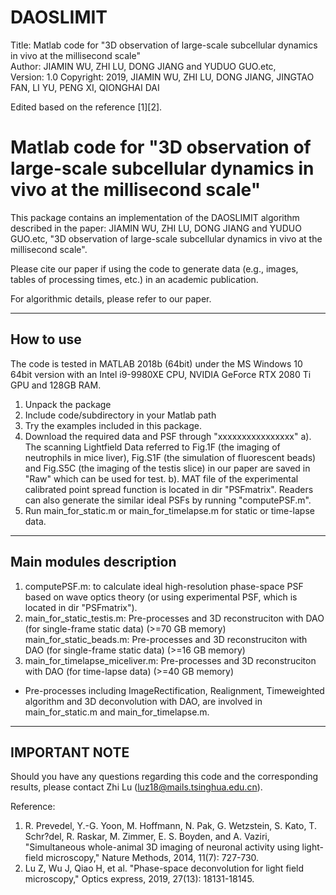 # DAOSLIMIT
Title:      Matlab code for "3D observation of large-scale subcellular dynamics in vivo at the millisecond scale"  
Author:     JIAMIN WU, ZHI LU, DONG JIANG and YUDUO GUO.etc,  
Version:    1.0 
Copyright:  2019, JIAMIN WU, ZHI LU, DONG JIANG, JINGTAO FAN, LI YU, PENG XI, QIONGHAI DAI

Edited based on the reference [1][2].


Matlab code for "3D observation of large-scale subcellular dynamics in vivo at the millisecond scale"
==========================================================

This package contains an implementation of the DAOSLIMIT algorithm described in the paper: 
JIAMIN WU, ZHI LU, DONG JIANG and YUDUO GUO.etc,  "3D observation of large-scale subcellular dynamics in vivo at the millisecond scale".

Please cite our paper if using the code to generate data (e.g., images, tables of processing times, etc.) 
in an academic publication.

For algorithmic details, please refer to our paper.

----------------
How to use
----------------
The code is tested in MATLAB 2018b (64bit) under the MS Windows 10 64bit version with an Intel i9-9980XE CPU, NVIDIA GeForce RTX 2080 Ti GPU and 128GB RAM.

1. Unpack the package
2. Include code/subdirectory in your Matlab path
3. Try the examples included in this package.
4. Download the required data and PSF through "xxxxxxxxxxxxxxxx"
   a). The scanning Lightfield Data referred to Fig.1F (the imaging of neutrophils in mice liver), Fig.S1F (the simulation of fluorescent beads) and Fig.S5C (the imaging of the testis slice) in our paper are saved in "Raw" which can be used for test. 
   b). MAT file of the experimental calibrated point spread function  is located in dir "PSFmatrix". Readers can also generate the similar ideal PSFs by running "computePSF.m".
5. Run main_for_static.m or main_for_timelapse.m for static or time-lapse data.

----------------
Main modules description
----------------
1. computePSF.m: to calculate ideal high-resolution phase-space PSF based on wave optics theory (or using experimental PSF, which is located in dir "PSFmatrix").
2. main_for_static_testis.m: Pre-processes and 3D reconstruciton with DAO (for single-frame static data) (>=70 GB memory)
    main_for_static_beads.m: Pre-processes and 3D reconstruciton with DAO (for single-frame static data) (>=16 GB memory)
3. main_for_timelapse_miceliver.m: Pre-processes and 3D reconstruciton with DAO (for time-lapse data) (>=40 GB memory)
* Pre-processes including ImageRectification, Realignment, Timeweighted algorithm and 3D deconvolution with DAO, are involved in main_for_static.m and main_for_timelapse.m.

----------------
IMPORTANT NOTE 
----------------
Should you have any questions regarding this code and the corresponding results, please contact Zhi Lu (luz18@mails.tsinghua.edu.cn).

Reference:
1.  R. Prevedel, Y.-G. Yoon, M. Hoffmann, N. Pak, G. Wetzstein, S. Kato, T. Schr?del, R. Raskar, M. Zimmer, E. S. Boyden, and A. Vaziri, 
     "Simultaneous whole-animal 3D imaging of neuronal activity using light-field microscopy," Nature Methods, 2014, 11(7): 727-730.
2.  Lu Z, Wu J, Qiao H, et al. "Phase-space deconvolution for light field microscopy," Optics express, 2019, 27(13): 18131-18145.
